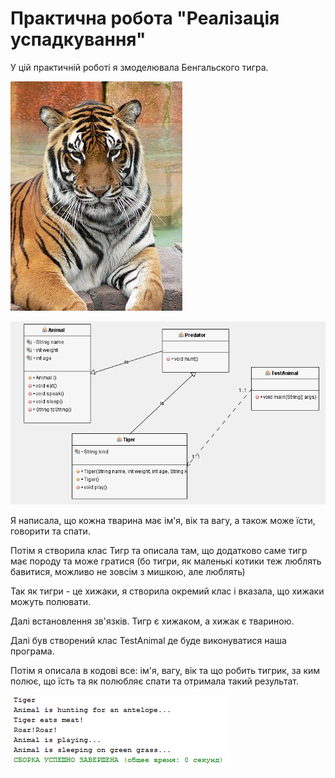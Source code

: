 # Практична робота "Реалізація успадкування"

У цій практичній роботі я змоделювала Бенгальского тигра. 

![](https://github.com/ppc-ntu-khpi/java-inheritance-vladavasileva/blob/master/images/275px-Panthera_tigris7.jpg)

![](https://github.com/ppc-ntu-khpi/java-inheritance-vladavasileva/blob/master/images/Tiger-Diagram.PNG)

Я написала, що кожна тварина має ім'я, вік та вагу, а також може їсти, говорити та спати. 

Потім я створила клас Тигр та описала там, що додатково саме тигр має породу та може гратися (бо тигри, як маленькі котики теж люблять бавитися, можливо не зовсім з мишкою, але люблять)

Так як тигри - це хижаки, я створила окремий клас і вказала, що хижаки можуть полювати. 

Далі встановлення зв'язків. Тигр є хижаком, а хижак є твариною. 

Далі був створений клас TestAnimal де буде виконуватися наша програма. 

Потім я описала в кодові все: ім'я, вагу, вік та що робить тигрик, за ким полює, що їсть та як полюбляє спати та отримала такий результат. 

![](https://github.com/ppc-ntu-khpi/java-inheritance-vladavasileva/blob/master/images/Result-tiger.PNG)

